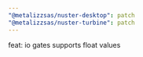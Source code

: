 ```yaml
---
"@metalizzsas/nuster-desktop": patch
"@metalizzsas/nuster-turbine": patch
---
```


feat: io gates supports float values
